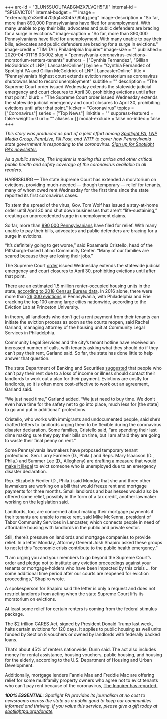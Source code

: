 +++
arc-id = "3LUN5SUOUFAABGMZX7LVQH5FJI"
internal-id = "SPLEVICT01"
internal-budget = ""
image = "external/jp2x3n6h470jfq4c80457j9btg.jpeg"
image-description = "So far, more than 890,000 Pennsylvanians have filed for unemployment. With many unable to pay their bills, advocates and public defenders are bracing for a surge in evictions."
image-caption = "So far, more than 890,000 Pennsylvanians have filed for unemployment. With many unable to pay their bills, advocates and public defenders are bracing for a surge in evictions."
image-credit = "TIM TAI / Philadelphia Inquirer"
image-size = ""
published = 2020-04-01T18:03:00Z
slug = "pennsylvania-coronavirus-evictions-moratorium-renters-tenants"
authors = ["Cynthia Fernandez", "Gillian McGoldrick of LNP | LancasterOnline"]
byline = "Cynthia Fernandez of Spotlight PA and Gillian McGoldrick of LNP | LancasterOnline"
title = "Pennsylvania’s highest court extends eviction moratorium as coronavirus shutdowns lead to record unemployment"
subtitle = ""
description = "The Supreme Court order issued Wednesday extends the statewide judicial emergency and court closures to April 30, prohibiting evictions until after that point."
blurb = "The Supreme Court order issued Wednesday extends the statewide judicial emergency and court closures to April 30, prohibiting evictions until after that point."
kicker = "Coronavirus"
topics = ["Coronavirus"]
series = ["Top News"]
linktitle = ""
suppress-featured = false
weight = 0
url = ""
aliases = []
modal-exclude = false
no-index = false
+++

<i>This story was produced as part of a joint effort among </i><a href="https://www.spotlightpa.org/"><i>Spotlight PA</i></a><i>, </i><a href="https://lancasteronline.com/"><i>LNP Media Group</i></a><i>, </i><a href="https://www.pennlive.com/"><i>PennLive</i></a><i>, </i><a href="https://papost.org/"><i>PA Post</i></a><i>, and </i><a href="https://www.witf.org/"><i>WITF</i></a><i> to cover how Pennsylvania state government is responding to the coronavirus. </i><a href="https://www.spotlightpa.org/newsletters"><i>Sign up for Spotlight PA’s newsletter.</i></a>

<i>As a public service, The Inquirer is making this article and other critical public health and safety coverage of the coronavirus available to all readers. </i>

HARRISBURG — The state Supreme Court has extended a moratorium on evictions, providing much-needed — though temporary — relief for tenants, many of whom owed rent Wednesday for the first time since the state reported its first coronavirus cases.

To stem the spread of the virus, Gov. Tom Wolf has issued a stay-at-home order until April 30 and shut down businesses that aren’t “life-sustaining,” creating an unprecedented surge in unemployment claims.

So far, more than <a href="https://www.uc.pa.gov/COVID-19/Pages/UC-Claim-Statistics.aspx">890,000 Pennsylvanians</a> have filed for relief. With many unable to pay their bills, advocates and public defenders are bracing for a surge in evictions.

“It’s definitely going to get worse,” said Rosamaria Cristello, head of the Pittsburgh-based Latino Community Center. “Many of our families are scared because they are losing their jobs.”

The Supreme Court <a href="http://www.pacourts.us/assets/files/page-1305/file-8846.pdf" target=_blank>order</a> issued Wednesday extends the statewide judicial emergency and court closures to April 30, prohibiting evictions until after that point.

There are an estimated 1.5 million renter-occupied housing units in the state, <a href="https://data.census.gov/cedsci/table?q=renters&hidePreview=false&tid=ACSST1Y2018.S2502&vintage=2018&g=0400000US42">according to 2018 Census Bureau data</a>. In 2016 alone, there were more than <a href="https://evictionlab.org/rankings/#/evictions?r=United%20States&a=0&d=evictionRate&lang=en">29,000 evictions</a> in Pennsylvania, with Philadelphia and Erie cracking the top 100 among large cities nationwide, according to the Eviction Lab at Princeton University.

In theory, all landlords who don’t get a rent payment from their tenants can initiate the eviction process as soon as the courts reopen, said Rachel Garland, managing attorney of the housing unit at Community Legal Services in Philadelphia.

<script src="https://www.spotlightpa.org/embed.js" async></script><div data-spl-embed-version="1" data-spl-src="https://www.spotlightpa.org/embeds/donate/"></div>

Community Legal Services and the city’s tenant hotline have received an increased number of calls, with tenants asking what they should do if they can’t pay their rent, Garland said. So far, the state has done little to help answer that question.

The state Department of Banking and Securities <a href="https://www.media.pa.gov/Pages/banking_details.aspx?newsid=310">suggested</a> that people who can’t pay their rent due to a loss of income or illness should contact their landlords to work out a plan for their payment. Evictions are costly for landlords, so it is often more cost-effective to work out an agreement, Garland said.

“We just need time,” Garland added. “We just need to buy time. We don’t even have time for the safety net to go into place, much less for [the state] to go and put in additional" protections.

Cristello, who works with immigrants and undocumented people, said she’s drafted letters to landlords urging them to be flexible during the coronavirus disaster declaration. Some families, Cristello said, “are spending their last dime making sure they pay their bills on time, but I am afraid they are going to waste their final penny on rent.”

Some Pennsylvania lawmakers have proposed temporary tenant protections. Sen. Larry Farnese (D., Phila.) and Reps. Mary Isaacson (D., Phila.) and Summer Lee (D., Allegheny) are <a href="https://www.legis.state.pa.us/cfdocs/Legis/CSM/showMemoPublic.cfm?chamber=S&SPick=20190&cosponId=31506">drafting a measure</a> that would <a href="https://www.legis.state.pa.us/cfdocs/Legis/CSM/showMemoPublic.cfm?chamber=H&SPick=20190&cosponId=31441">make it illegal</a> to evict someone who is unemployed due to an emergency disaster declaration.

Rep. Elizabeth Fiedler (D., Phila.) said Monday that she and three other lawmakers are working on a bill that would freeze rent and mortgage payments for three months. Small landlords and businesses would also be offered some relief, possibly in the form of a tax credit, another lawmaker working on the legislation said.

Landlords, too, are concerned about making their mortgage payments if their tenants are unable to make rent, said Mike McKenna, president of Tabor Community Services in Lancaster, which connects people in need of affordable housing with landlords in the public and private sector.

Still, there’s pressure on landlords and mortgage companies to provide relief. In a letter Monday, Attorney General Josh Shapiro asked these groups to not let this “economic crisis contribute to the public health emergency.”

“I am urging you and your members to go beyond the Supreme Court’s order and pledge not to institute any eviction proceedings against your tenants or mortgage-holders who have been impacted by this crisis ... for some additional time period after our courts are reopened for eviction proceedings,” Shapiro wrote.

A spokesperson for Shapiro said the letter is only a request and does not restrict landlords from acting when the state Supreme Court lifts its moratorium on evictions.

<script src="https://www.spotlightpa.org/embed.js" async></script><div data-spl-embed-version="1" data-spl-src="https://www.spotlightpa.org/embeds/newsletter/"></div>

At least some relief for certain renters is coming from the federal stimulus package.

The $2 trillion CARES Act, signed by President Donald Trump last week, halts certain evictions for 120 days. It applies to public housing as well units funded by Section 8 vouchers or owned by landlords with federally backed loans.

That’s about 45% of renters nationwide, Dunn said. The act also includes money for rental assistance, housing vouchers, public housing, and housing for the elderly, according to the U.S. Department of Housing and Urban Development.

Additionally, mortgage lenders Fannie Mae and Freddie Mac are offering relief for some multifamily property owners who agree not to evict tenants who can’t pay rent because of the coronavirus, <a href="https://www.inquirer.com/health/coronavirus/coronavirus-landlord-rent-property-manager-20200326.html?__vfz=medium%3Dsharebar&fbclid=IwAR01HIve4EhPFAbzIx9xIW28Ky5prnOKm21rjiGM4Cx3d2mF2lhTZACs1-M">The Inquirer has reported.</a>

<i><b>100% ESSENTIAL</b></i><i>: Spotlight PA provides its journalism at no cost to newsrooms across the state as a public good to keep our communities informed and thriving. If you value this service, please give a gift today at </i><a href="https://www.spotlightpa.org/donate"><i>spotlightpa.org/donate</i></a><i>.</i>

<script src="https://www.spotlightpa.org/embed.js" async></script><div data-spl-embed-version="1" data-spl-src="https://www.spotlightpa.org/embeds/tips/?tip_text=Do%20you%20have%20a%20tip%20about%20%3Cb%3Ehow%20Pa.'s%20government%20is%20responding%20to%20the%20coronavirus%3C%2Fb%3E%3F%20Tell%20us."></div>
